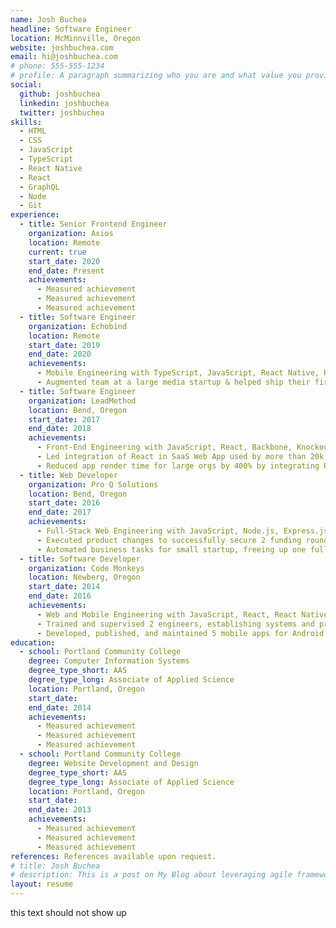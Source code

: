 ```yaml
---
name: Josh Buchea
headline: Software Engineer
location: McMinnville, Oregon
website: joshbuchea.com
email: hi@joshbuchea.com
# phone: 555-555-1234
# profile: A paragraph summarizing who you are and what value you provide.
social:
  github: joshbuchea
  linkedin: joshbuchea
  twitter: joshbuchea
skills:
  - HTML
  - CSS
  - JavaScript
  - TypeScript
  - React Native
  - React
  - GraphQL
  - Node
  - Git
experience:
  - title: Senior Frontend Engineer
    organization: Axios
    location: Remote
    current: true
    start_date: 2020
    end_date: Present
    achievements:
      - Measured achievement
      - Measured achievement
      - Measured achievement
  - title: Software Engineer
    organization: Echobind
    location: Remote
    start_date: 2019
    end_date: 2020
    achievements:
      - Mobile Engineering with TypeScript, JavaScript, React Native, React, GraphQL, Apollo
      - Augmented team at a large media startup & helped ship their first mobile application
  - title: Software Engineer
    organization: LeadMethod
    location: Bend, Oregon
    start_date: 2017
    end_date: 2018
    achievements:
      - Front-End Engineering with JavaScript, React, Backbone, Knockout, Moment.js
      - Led integration of React in SaaS Web App used by more than 20k users worldwide
      - Reduced app render time for large orgs by 400% by integrating React Virtualized
  - title: Web Developer
    organization: Pro Q Solutions
    location: Bend, Oregon
    start_date: 2016
    end_date: 2017
    achievements:
      - Full-Stack Web Engineering with JavaScript, Node.js, Express.js, Angular, Mongo, Docker
      - Executed product changes to successfully secure 2 funding rounds for SaaS startup
      - Automated business tasks for small startup, freeing up one full-time employee
  - title: Software Developer
    organization: Code Monkeys
    location: Newberg, Oregon
    start_date: 2014
    end_date: 2016
    achievements:
      - Web and Mobile Engineering with JavaScript, React, React Native, Ionic, PHP, WordPress
      - Trained and supervised 2 engineers, establishing systems and processes to support
      - Developed, published, and maintained 5 mobile apps for Android and iOS
education:
  - school: Portland Community College
    degree: Computer Information Systems
    degree_type_short: AAS
    degree_type_long: Associate of Applied Science
    location: Portland, Oregon
    start_date:
    end_date: 2014
    achievements:
      - Measured achievement
      - Measured achievement
      - Measured achievement
  - school: Portland Community College
    degree: Website Development and Design
    degree_type_short: AAS
    degree_type_long: Associate of Applied Science
    location: Portland, Oregon
    start_date:
    end_date: 2013
    achievements:
      - Measured achievement
      - Measured achievement
      - Measured achievement
references: References available upon request.
# title: Josh Buchea
# description: This is a post on My Blog about leveraging agile frameworks.
layout: resume
---
```


this text should not show up
